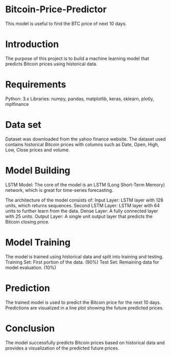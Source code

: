 # Bitcoin-Price-Predictor
This model is useful to find the BTC price of next 10 days. 

# Introduction
The purpose of this project is to build a machine learning model that predicts Bitcoin prices using historical data.

# Requirements
Python: 3.x
Libraries: numpy, pandas, matplotlib, keras, sklearn, plotly, mplfinance

# Data set
Dataset was downloaded from the yahoo finance website.
The dataset used contains historical Bitcoin prices with columns such as Date, Open, High, Low, Close prices and volume.

# Model Building
LSTM Model: The core of the model is an LSTM (Long Short-Term Memory) network, which is great for time-series forecasting.

The architecture of the model consists of:
      Input Layer: LSTM layer with 128 units, which returns sequences.
      Second LSTM Layer: LSTM layer with 64 units to further learn from the data.
      Dense Layer: A fully connected layer with 25 units.
      Output Layer: A single unit output layer that predicts the Bitcoin closing price.

# Model Training
The model is trained using historical data and split into training and testing.
Training Set: First portion of the data. (90%)
Test Set: Remaining data for model evaluation. (10%)

# Prediction
The trained model is used to predict the Bitcoin price for the next 10 days.
Predictions are visualized in a line plot showing the future predicted prices.

# Conclusion
The model successfully predicts Bitcoin prices based on historical data and provides a visualization of the predicted future prices.
